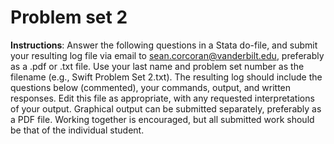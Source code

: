 # Problem set 2

**Instructions**: Answer the following questions in a Stata do-file, and submit your resulting log file via email to sean.corcoran@vanderbilt.edu, preferably as a .pdf or .txt file. Use your last name and problem set number as the filename (e.g., Swift Problem Set 2.txt).  The resulting log should include the questions below (commented), your commands, output, and written responses. Edit this file as appropriate, with any requested interpretations of your output. Graphical output can be submitted separately, preferably as a PDF file. Working together is encouraged, but all submitted work should be that of the individual student.